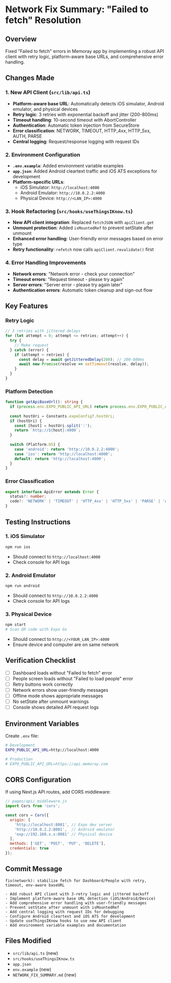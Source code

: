 # Network Fix Summary: "Failed to fetch" Resolution

## Overview
Fixed "Failed to fetch" errors in Memoray app by implementing a robust API client with retry logic, platform-aware base URLs, and comprehensive error handling.

## Changes Made

### 1. New API Client (`src/lib/api.ts`)
- **Platform-aware base URL**: Automatically detects iOS simulator, Android emulator, and physical devices
- **Retry logic**: 3 retries with exponential backoff and jitter (200-800ms)
- **Timeout handling**: 10-second timeout with AbortController
- **Authentication**: Automatic token injection from SecureStore
- **Error classification**: NETWORK, TIMEOUT, HTTP_4xx, HTTP_5xx, AUTH, PARSE
- **Central logging**: Request/response logging with request IDs

### 2. Environment Configuration
- **`.env.example`**: Added environment variable examples
- **`app.json`**: Added Android cleartext traffic and iOS ATS exceptions for development
- **Platform-specific URLs**: 
  - iOS Simulator: `http://localhost:4000`
  - Android Emulator: `http://10.0.2.2:4000`
  - Physical Device: `http://<LAN_IP>:4000`

### 3. Hook Refactoring (`src/hooks/useThingsIKnow.ts`)
- **New API client integration**: Replaced `fetchJSON` with `apiClient.get`
- **Unmount protection**: Added `isMountedRef` to prevent setState after unmount
- **Enhanced error handling**: User-friendly error messages based on error type
- **Retry functionality**: `refetch` now calls `apiClient.revalidate()` first

### 4. Error Handling Improvements
- **Network errors**: "Network error - check your connection"
- **Timeout errors**: "Request timeout - please try again"
- **Server errors**: "Server error - please try again later"
- **Authentication errors**: Automatic token cleanup and sign-out flow

## Key Features

### Retry Logic
```typescript
// 3 retries with jittered delays
for (let attempt = 0; attempt <= retries; attempt++) {
  try {
    // Make request
  } catch (error) {
    if (attempt < retries) {
      const delay = await getJitteredDelay(200); // 200-800ms
      await new Promise(resolve => setTimeout(resolve, delay));
    }
  }
}
```

### Platform Detection
```typescript
function getApiBaseUrl(): string {
  if (process.env.EXPO_PUBLIC_API_URL) return process.env.EXPO_PUBLIC_API_URL;
  
  const hostUri = Constants.expoConfig?.hostUri;
  if (hostUri) {
    const [host] = hostUri.split(':');
    return `http://${host}:4000`;
  }
  
  switch (Platform.OS) {
    case 'android': return 'http://10.0.2.2:4000';
    case 'ios': return 'http://localhost:4000';
    default: return 'http://localhost:4000';
  }
}
```

### Error Classification
```typescript
export interface ApiError extends Error {
  status?: number;
  code?: 'NETWORK' | 'TIMEOUT' | 'HTTP_4xx' | 'HTTP_5xx' | 'PARSE' | 'AUTH';
}
```

## Testing Instructions

### 1. iOS Simulator
```bash
npm run ios
```
- Should connect to `http://localhost:4000`
- Check console for API logs

### 2. Android Emulator
```bash
npm run android
```
- Should connect to `http://10.0.2.2:4000`
- Check console for API logs

### 3. Physical Device
```bash
npm start
# Scan QR code with Expo Go
```
- Should connect to `http://<YOUR_LAN_IP>:4000`
- Ensure device and computer are on same network

## Verification Checklist

- [ ] Dashboard loads without "Failed to fetch" error
- [ ] People screen loads without "Failed to load people" error
- [ ] Retry buttons work correctly
- [ ] Network errors show user-friendly messages
- [ ] Offline mode shows appropriate messages
- [ ] No setState after unmount warnings
- [ ] Console shows detailed API request logs

## Environment Variables

Create `.env` file:
```bash
# Development
EXPO_PUBLIC_API_URL=http://localhost:4000

# Production
# EXPO_PUBLIC_API_URL=https://api.memoray.com
```

## CORS Configuration

If using Next.js API routes, add CORS middleware:
```javascript
// pages/api/_middleware.js
import Cors from 'cors';

const cors = Cors({
  origin: [
    'http://localhost:8081', // Expo dev server
    'http://10.0.2.2:8081',  // Android emulator
    'exp://192.168.x.x:8081' // Physical device
  ],
  methods: ['GET', 'POST', 'PUT', 'DELETE'],
  credentials: true
});
```

## Commit Message
```
fix(network): stabilize fetch for Dashboard/People with retry, timeout, env-aware baseURL

- Add robust API client with 3-retry logic and jittered backoff
- Implement platform-aware base URL detection (iOS/Android/Device)
- Add comprehensive error handling with user-friendly messages
- Prevent setState after unmount with isMountedRef
- Add central logging with request IDs for debugging
- Configure Android cleartext and iOS ATS for development
- Update useThingsIKnow hooks to use new API client
- Add environment variable examples and documentation
```

## Files Modified
- `src/lib/api.ts` (new)
- `src/hooks/useThingsIKnow.ts`
- `app.json`
- `env.example` (new)
- `NETWORK_FIX_SUMMARY.md` (new)
